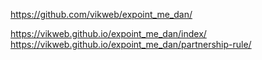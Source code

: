 
https://github.com/vikweb/expoint_me_dan/

https://vikweb.github.io/expoint_me_dan/index/
https://vikweb.github.io/expoint_me_dan/partnership-rule/
